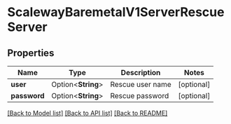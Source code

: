 # ScalewayBaremetalV1ServerRescueServer

## Properties

Name | Type | Description | Notes
------------ | ------------- | ------------- | -------------
**user** | Option<**String**> | Rescue user name | [optional]
**password** | Option<**String**> | Rescue password | [optional]

[[Back to Model list]](../README.md#documentation-for-models) [[Back to API list]](../README.md#documentation-for-api-endpoints) [[Back to README]](../README.md)


